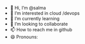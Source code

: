 - 👋 Hi, I’m @salma
- 👀 I’m interested in cloud /devops
- 🌱 I’m currently learning 
- 💞️ I’m looking to collaborate
- 📫 How to reach me in github
- 😄 Pronouns: 


<!---
chtolo/chtolo is a ✨ special ✨ repository because its `README.md` (this file) appears on your GitHub profile.
You can click the Preview link to take a look at your changes.
--->
